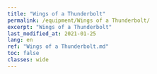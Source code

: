 ```yaml
---
title: "Wings of a Thunderbolt"
permalink: /equipment/Wings of a Thunderbolt/
excerpt: "Wings of a Thunderbolt"
last_modified_at: 2021-01-25
lang: en
ref: "Wings of a Thunderbolt.md"
toc: false
classes: wide
---
```


